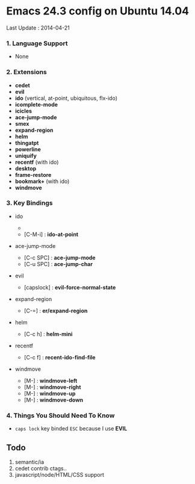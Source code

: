 # Emacs 24.3 config on Ubuntu 14.04
Last Update : 2014-04-21

### 1. Language Support
* None

### 2. Extensions
- **cedet**
- **evil**
- **ido** (vertical, at-point, ubiquitous, flx-ido)
- **icomplete-mode**
- **icicles**
- **ace-jump-mode**
- **smex**
- **expand-region**
- **helm**
- **thingatpt**
- **powerline**
- **uniquify**
- **recentf** (with ido)
- **desktop**
- **frame-restore**
- **bookmark+** (with ido)
- **windmove**

### 3. Key Bindings
- ido
  - [C-c i]: **ido-goto-symbol**
  - [C-M-i] : **ido-at-point**

- ace-jump-mode
	- [C-c SPC] : **ace-jump-mode**
	- [C-u SPC] : **ace-jump-char**

- evil
  - [capslock] : **evil-force-normal-state**

- expand-region
  - [C-=] : **er/expand-region**

- helm
  - [C-c h] : **helm-mini**

- recentf
  - [C-c f] : **recent-ido-find-file**

- windmove
  - [M-<left>] : **windmove-left**
  - [M-<right>] : **windmove-right**
  - [M-<up>] : **windmove-up**
  - [M-<down>] : **windmove-down**

### 4. Things You Should Need To Know
- `caps lock` key binded `ESC` because I use **EVIL**

## Todo
1. semantic/ia
2. cedet contrib ctags..
3. javascript/node/HTML/CSS support


 
